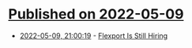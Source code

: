 # [Published on 2022-05-09](index.md)

* [2022-05-09, 21:00:19](https://news.ycombinator.com/item?id=31319677) - [Flexport Is Still Hiring](https://flexport.com/careers)
